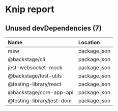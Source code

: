 # Knip report

## Unused devDependencies (7)

| Name                      | Location     |
|:--------------------------|:-------------|
| msw                       | package.json |
| @backstage/cli            | package.json |
| jest-websocket-mock       | package.json |
| @backstage/test-utils     | package.json |
| @testing-library/react    | package.json |
| @backstage/core-app-api   | package.json |
| @testing-library/jest-dom | package.json |

